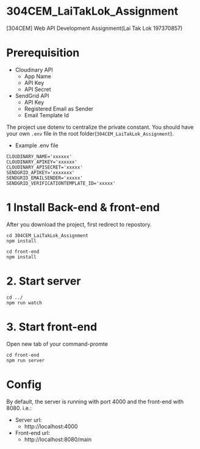 # 304CEM_LaiTakLok_Assignment
[304CEM] Web API Development Assignment(Lai Tak Lok 197370857)

# Prerequisition
- Cloudinary API
  - App Name
  - API Key
  - API Secret
- SendGrid API
  - API Key
  - Registered Email as Sender
  - Email Template Id
  
The project use dotenv to centralize the private constant. You should have your own ```.env``` file in the root folder(``` 304CEM_LaiTakLok_Assignment ```).
- Example .env file
```
CLOUDINARY_NAME='xxxxxx'
CLOUDINARY_APIKEY='xxxxxx'
CLOUDINARY_APISECRET='xxxxx'
SENDGRID_APIKEY='xxxxxxx'
SENDGRID_EMAILSENDER='xxxxx'
SENDGRID_VERIFICATIONTEMPLATE_ID='xxxxx'
```


# 1 Install Back-end & front-end
After you download the project, first redirect to repostory.

    cd 304CEM_LaiTakLok_Assignment
    npm install

    cd front-end
    npm install


# 2. Start server
    cd ../
    npm run watch

# 3. Start front-end
Open new tab of your command-promte
    
    cd front-end
    npm run server

# Config
By default, the server is running with port 4000 and the front-end with 8080. i.e.:

- Server url:
  - http://localhost:4000
- Front-end url:
  - http://localhost:8080/main
